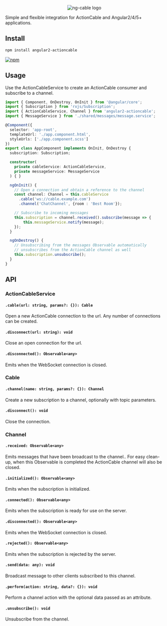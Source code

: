<p align="center">
  <img src='http://i.imgur.com/hicMwNW.png' alt='ng-cable logo'/>
</p>

Simple and flexible integration for ActionCable and Angular2/4/5+ applications.

## Install

```bash
npm install angular2-actioncable
```
[![npm](https://img.shields.io/badge/npm-v1.2.0-blue.svg)](https://nodei.co/npm/angular2-actioncable/)

## Usage

Use the ActionCableService to create an ActionCable consumer and subscribe to a channel.

```typescript
import { Component, OnDestroy, OnInit } from '@angular/core';
import { Subscription } from 'rxjs/Subscription';
import { ActionCableService, Channel } from 'angular2-actioncable';
import { MessageService } from './shared/messages/message.service';

@Component({
  selector: 'app-root',
  templateUrl: './app.component.html',
  styleUrls: ['./app.component.scss']
})
export class AppComponent implements OnInit, OnDestroy {
  subscription: Subscription;

  constructor(
    private cableService: ActionCableService,
    private messageService: MessageService
  ) { }

  ngOnInit() {
    // Open a connection and obtain a reference to the channel
    const channel: Channel = this.cableService
      .cable('ws://cable.example.com')
      .channel('ChatChannel', {room : 'Best Room'});

    // Subscribe to incoming messages
    this.subscription = channel.received().subscribe(message => {
        this.messageService.notify(message);
    });
  }

  ngOnDestroy() {
    // Unsubscribing from the messages Observable automatically
    // unsubscribes from the ActionCable channel as well
    this.subscription.unsubscribe();
  }
}
```

## API

### ActionCableService
#### ``.cable(url: string, params?: {}): Cable``
  Open a new ActionCable connection to the url. Any number of connections can be created.

#### ``.disconnect(url: string): void``
  Close an open connection for the url.
####

#### ``.disconnected(): Observable<any>``
  Emits when the WebSocket connection is closed.
####

### Cable
#### ``.channel(name: string, params?: {}): Channel``
  Create a new subscription to a channel, optionally with topic parameters.
####

#### ``.disconnect(): void``
  Close the connection.
####

### Channel
#### ``.received: Observable<any>``
  Emits messages that have been broadcast to the channel..
  For easy clean-up, when this Observable is completed the ActionCable channel will also be closed.
####

#### ``.initialized(): Observable<any>``
  Emits when the subscription is initialized.
####

#### ``.connected(): Observable<any>``
  Emits when the subscription is ready for use on the server.
####

#### ``.disconnected(): Observable<any>``
  Emits when the WebSocket connection is closed.
####

#### ``.rejected(): Observable<any>``
   Emits when the subscription is rejected by the server.
####

#### ``.send(data: any): void``
  Broadcast message to other clients subscribed to this channel.
####

#### ``.perform(action: string, data?: {}): void``
  Perform a channel action with the optional data passed as an attribute.
####

#### ``.unsubscribe(): void``
  Unsubscribe from the channel.
####
